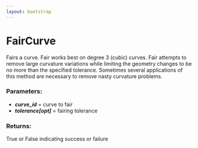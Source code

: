 ```yaml
---
layout: bootstrap
---
```


# FairCurve

Fairs a curve. Fair works best on degree 3 (cubic) curves. Fair attempts
        to remove large curvature variations while limiting the geometry changes to
        be no more than the specified tolerance. Sometimes several applications of
        this method are necessary to remove nasty curvature problems.
        

### Parameters:

- ***curve_id*** = curve to fair
- ***tolerance[opt]*** = fairing tolerance
        

### Returns:


True or False indicating success or failure
        
